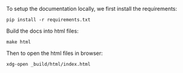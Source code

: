 To setup the documentation locally, we first install the requirements:
```
pip install -r requirements.txt
```

Build the docs into html files:
```
make html
```

Then to open the html files in browser:
```
xdg-open _build/html/index.html
```


